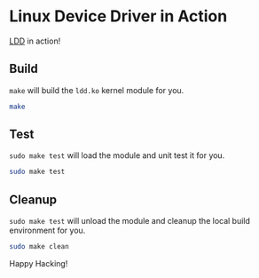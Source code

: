 # Linux Device Driver in Action

[LDD] in action!

## Build

`make` will build the `ldd.ko` kernel module for you.

```sh
make
```

## Test

`sudo make test` will load the module and unit test it for you.

```sh
sudo make test
```

## Cleanup

`sudo make test` will unload the module and cleanup the local
build environment for you.

```sh
sudo make clean
```

Happy Hacking!

[LDD]: https://lwn.net/Kernel/LDD3
[LKD]: https://www.oreilly.com/library/view/linux-kernel-development/9780768696974/
[LKP]: https://www.kernel.org/doc/html/v4.16/process/development-process.html
[LKD2017]: https://go.pardot.com/l/6342/2017-10-24/3xr3f2/6342/188781/Publication_LinuxKernelReport_2017.pdf
